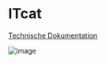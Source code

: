 # ITcat

[Technische Dokumentation](http://www.essepuntato.it/lode/lang=de/https://raw.githubusercontent.com/ITcatalog/ITcat/master/Ontology/SchemaDataGraph.rdf)

![image](https://cloud.githubusercontent.com/assets/5909682/13117320/be045fb8-d59f-11e5-8b7e-b33f39e397f7.png)
